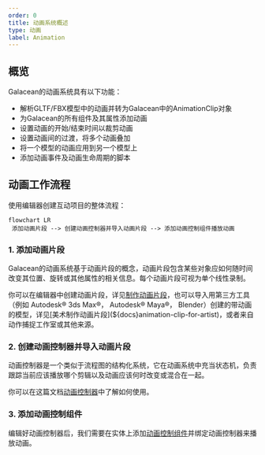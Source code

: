 ```yaml
---
order: 0
title: 动画系统概述
type: 动画
label: Animation
---
```


## 概览
Galacean的动画系统具有以下功能：

- 解析GLTF/FBX模型中的动画并转为Galacean中的AnimationClip对象
- 为Galacean的所有组件及其属性添加动画
- 设置动画的开始/结束时间以裁剪动画
- 设置动画间的过渡，将多个动画叠加
- 将一个模型的动画应用到另一个模型上
- 添加动画事件及动画生命周期的脚本

## 动画工作流程

使用编辑器创建互动项目的整体流程：

```mermaid
flowchart LR
 添加动画片段 --> 创建动画控制器并导入动画片段 --> 添加动画控制组件播放动画
```

### 1. 添加动画片段
Galacean的动画系统基于动画片段的概念，动画片段包含某些对象应如何随时间改变其位置、旋转或其他属性的相关信息。每个动画片段可视为单个线性录制。

你可以在编辑器中创建动画片段，详见[制作动画片段](${docs}animation-clip)，也可以导入用第三方工具（例如 Autodesk® 3ds Max®， Autodesk® Maya®， Blender）创建的带动画的模型，详见[美术制作动画片段](${docs}animation-clip-for-artist)，或者来自动作捕捉工作室或其他来源。

### 2. 创建动画控制器并导入动画片段 
动画控制器是一个类似于流程图的结构化系统，它在动画系统中充当状态机，负责跟踪当前应该播放哪个剪辑以及动画应该何时改变或混合在一起。

你可以在这篇文档[动画控制器](${docs}animation-animatorController)中了解如何使用。

### 3. 添加动画控制组件
编辑好动画控制器后，我们需要在实体上添加[动画控制组件](${docs}animation-animator)并绑定动画控制器来播放动画。

